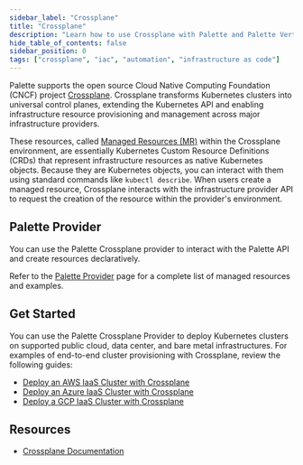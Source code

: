 ```yaml
---
sidebar_label: "Crossplane"
title: "Crossplane"
description: "Learn how to use Crossplane with Palette and Palette VerteX."
hide_table_of_contents: false
sidebar_position: 0
tags: ["crossplane", "iac", "automation", "infrastructure as code"]
---
```


Palette supports the open source Cloud Native Computing Foundation (CNCF) project
[Crossplane](https://www.crossplane.io/). Crossplane transforms Kubernetes clusters into universal control planes,
extending the Kubernetes API and enabling infrastructure resource provisioning and management across major
infrastructure providers.

These resources, called
[Managed Resources (MR)](https://docs.crossplane.io/v2.0/managed-resources/managed-resources/#managed-resource-fields)
within the Crossplane environment, are essentially Kubernetes Custom Resource Definitions (CRDs) that represent
infrastructure resources as native Kubernetes objects. Because they are Kubernetes objects, you can interact with them
using standard commands like `kubectl describe`. When users create a managed resource, Crossplane interacts with the
infrastructure provider API to request the creation of the resource within the provider's environment.

## Palette Provider

You can use the Palette Crossplane provider to interact with the Palette API and create resources declaratively.

Refer to the [Palette Provider](https://marketplace.upbound.io/providers/crossplane-contrib/provider-palette/latest)
page for a complete list of managed resources and examples.

## Get Started

You can use the Palette Crossplane Provider to deploy Kubernetes clusters on supported public cloud, data center, and
bare metal infrastructures. For examples of end-to-end cluster provisioning with Crossplane, review the following
guides:

- [Deploy an AWS IaaS Cluster with Crossplane](./deploy-cluster-aws-crossplane.md)
- [Deploy an Azure IaaS Cluster with Crossplane](./deploy-cluster-azure-crossplane.md)
- [Deploy a GCP IaaS Cluster with Crossplane](./deploy-cluster-gcp-crossplane.md)

## Resources

- [Crossplane Documentation](https://docs.crossplane.io/latest/)
